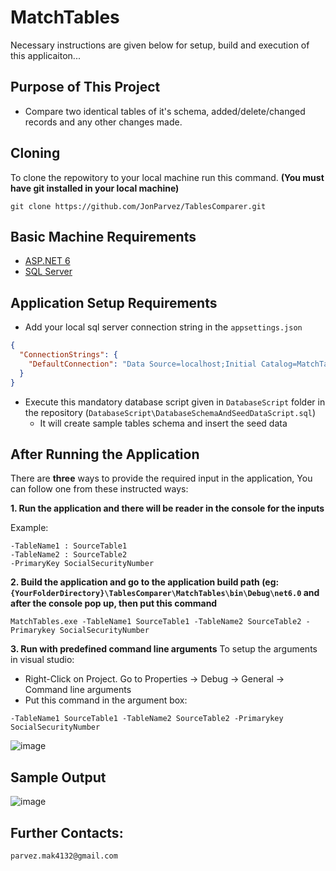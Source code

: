 # MatchTables
Necessary instructions are given below for setup, build and execution of this applicaiton...

## Purpose of This Project
* Compare two identical tables of it's schema, added/delete/changed records and any other changes made.

## Cloning
To clone the repowitory to your local machine run this command. **(You must have git installed in your local machine)**

```git clone https://github.com/JonParvez/TablesComparer.git```

## Basic Machine Requirements 
* [ASP.NET 6](https://dotnet.microsoft.com/en-us/download/dotnet/6.0)
* [SQL Server](https://www.microsoft.com/en-us/sql-server/sql-server-downloads)

## Application Setup Requirements
* Add your local sql server connection string in the `appsettings.json`
```json
{
  "ConnectionStrings": {
    "DefaultConnection": "Data Source=localhost;Initial Catalog=MatchTableDB;Integrated Security=SSPI;"
  }
}
```
* Execute this mandatory database script given in `DatabaseScript` folder in the repository (`DatabaseScript\DatabaseSchemaAndSeedDataScript.sql`)
  * It will create sample tables schema and insert the seed data

## After Running the Application
There are **three** ways to provide the required input in the application, You can follow one from these instructed ways:

**1. Run the application and there will be reader in the console for the inputs**

Example:
```
-TableName1 : SourceTable1
-TableName2 : SourceTable2
-PrimaryKey SocialSecurityNumber
```

**2. Build the application and go to the application build path (eg: `{YourFolderDirectory}\TablesComparer\MatchTables\bin\Debug\net6.0` and after the console pop up, then put this command**

```MatchTables.exe -TableName1 SourceTable1 -TableName2 SourceTable2 -Primarykey SocialSecurityNumber```

**3. Run with predefined command line arguments**
To setup the arguments in visual studio: 
* Right-Click on Project. Go to Properties -> Debug -> General -> Command line arguments
* Put this command in the argument box:

```-TableName1 SourceTable1 -TableName2 SourceTable2 -Primarykey SocialSecurityNumber```

![image](https://user-images.githubusercontent.com/56506587/194725870-0ba9b45e-5b3b-41f4-882c-23f6bdb95f5b.png)

## Sample Output

![image](https://user-images.githubusercontent.com/56506587/194727921-cf2cfc41-5b62-4859-b17e-4d1332935c7d.png)

## Further Contacts:
`parvez.mak4132@gmail.com`

